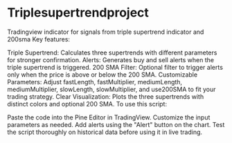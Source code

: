 # Triplesupertrendproject
Tradingview indicator for signals from triple supertrend indicator and 200sma
Key features:

Triple Supertrend: Calculates three supertrends with different parameters for stronger confirmation.
Alerts: Generates buy and sell alerts when the triple supertrend is triggered.
200 SMA Filter: Optional filter to trigger alerts only when the price is above or below the 200 SMA.
Customizable Parameters: Adjust fastLength, fastMultiplier, mediumLength, mediumMultiplier, slowLength, slowMultiplier, and use200SMA to fit your trading strategy.
Clear Visualization: Plots the three supertrends with distinct colors and optional 200 SMA.
To use this script:

Paste the code into the Pine Editor in TradingView.
Customize the input parameters as needed.
Add alerts using the "Alert" button on the chart.
Test the script thoroughly on historical data before using it in live trading.
